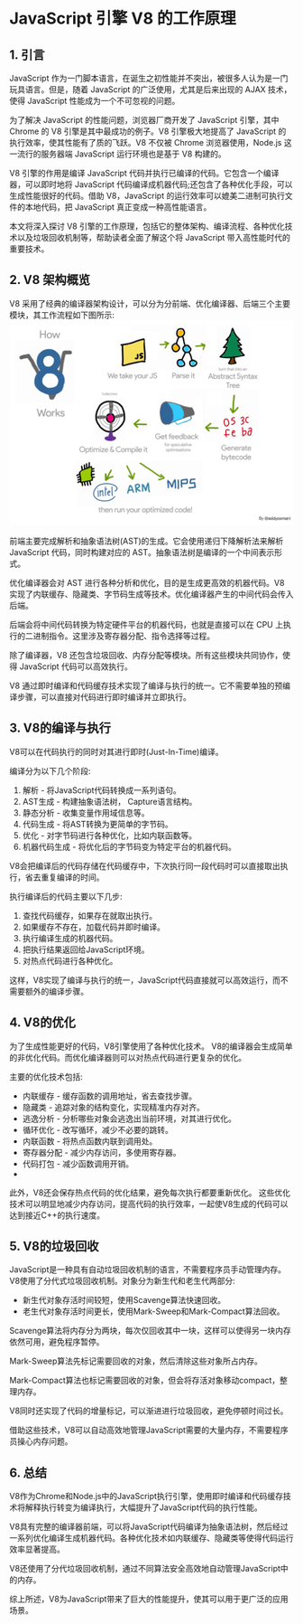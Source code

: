 # JavaScript 引擎 V8 的工作原理


## 1. 引言

JavaScript 作为一门脚本语言，在诞生之初性能并不突出，被很多人认为是一门玩具语言。但是，随着 JavaScript 的广泛使用，尤其是后来出现的 AJAX 技术，使得 JavaScript 性能成为一个不可忽视的问题。

为了解决 JavaScript 的性能问题，浏览器厂商开发了 JavaScript 引擎，其中 Chrome 的 V8 引擎是其中最成功的例子。V8 引擎极大地提高了 JavaScript 的执行效率，使其性能有了质的飞跃。V8 不仅被 Chrome 浏览器使用，Node.js 这一流行的服务器端 JavaScript 运行环境也是基于 V8 构建的。

V8 引擎的作用是编译 JavaScript 代码并执行已编译的代码。它包含一个编译器，可以即时地将 JavaScript 代码编译成机器代码;还包含了各种优化手段，可以生成性能很好的代码。借助 V8，JavaScript 的运行效率可以媲美二进制可执行文件的本地代码，把 JavaScript 真正变成一种高性能语言。

本文将深入探讨 V8 引擎的工作原理，包括它的整体架构、编译流程、各种优化技术以及垃圾回收机制等，帮助读者全面了解这个将 JavaScript 带入高性能时代的重要技术。

## 2. V8 架构概览

V8 采用了经典的编译器架构设计，可以分为分前端、优化编译器、后端三个主要模块，其工作流程如下图所示:
![image.png](./v8.webp)

前端主要完成解析和抽象语法树(AST)的生成。它会使用递归下降解析法来解析 JavaScript 代码，同时构建对应的 AST。抽象语法树是编译的一个中间表示形式。

优化编译器会对 AST 进行各种分析和优化，目的是生成更高效的机器代码。V8 实现了内联缓存、隐藏类、字节码生成等技术。优化编译器产生的中间代码会传入后端。

后端会将中间代码转换为特定硬件平台的机器代码，也就是直接可以在 CPU 上执行的二进制指令。这里涉及寄存器分配、指令选择等过程。

除了编译器，V8 还包含垃圾回收、内存分配等模块。所有这些模块共同协作，使得 JavaScript 代码可以高效执行。

V8 通过即时编译和代码缓存技术实现了编译与执行的统一。它不需要单独的预编译步骤，可以直接对代码进行即时编译并立即执行。


## 3. V8的编译与执行
V8可以在代码执行的同时对其进行即时(Just-In-Time)编译。

编译分为以下几个阶段:
1. 解析 - 将JavaScript代码转换成一系列语句。
2. AST生成 - 构建抽象语法树， Capture语言结构。
3. 静态分析 - 收集变量作用域信息等。
4. 代码生成 - 将AST转换为更简单的字节码。
5. 优化 - 对字节码进行各种优化，比如内联函数等。
6. 机器代码生成 - 将优化后的字节码变为特定平台的机器代码。

V8会把编译后的代码存储在代码缓存中，下次执行同一段代码时可以直接取出执行，省去重复编译的时间。

执行编译后的代码主要以下几步:
1. 查找代码缓存，如果存在就取出执行。
2. 如果缓存不存在，加载代码并即时编译。
3. 执行编译生成的机器代码。
4. 把执行结果返回给JavaScript环境。
5. 对热点代码进行各种优化。

这样，V8实现了编译与执行的统一，JavaScript代码直接就可以高效运行，而不需要额外的编译步骤。

## 4. V8的优化
为了生成性能更好的代码，V8引擎使用了各种优化技术。
V8的编译器会生成简单的非优化代码。而优化编译器则可以对热点代码进行更复杂的优化。

主要的优化技术包括:
- 内联缓存 - 缓存函数的调用地址，省去查找步骤。
- 隐藏类 - 追踪对象的结构变化，实现精准内存对齐。
- 逃逸分析 - 分析哪些对象会逃逸出当前环境，对其进行优化。
- 循环优化 - 改写循环，减少不必要的跳转。
- 内联函数 - 将热点函数内联到调用处。
- 寄存器分配 - 减少内存访问，多使用寄存器。
- 代码打包 - 减少函数调用开销。
- 
此外，V8还会保存热点代码的优化结果，避免每次执行都要重新优化。
这些优化技术可以明显地减少内存访问，提高代码的执行效率，一起使V8生成的代码可以达到接近C++的执行速度。

## 5. V8的垃圾回收
JavaScript是一种具有自动垃圾回收机制的语言，不需要程序员手动管理内存。
V8使用了分代式垃圾回收机制。对象分为新生代和老生代两部分:
- 新生代对象存活时间较短，使用Scavenge算法快速回收。
- 老生代对象存活时间更长，使用Mark-Sweep和Mark-Compact算法回收。
  
Scavenge算法将内存分为两块，每次仅回收其中一块，这样可以使得另一块内存依然可用，避免程序暂停。

Mark-Sweep算法先标记需要回收的对象，然后清除这些对象所占内存。

Mark-Compact算法也标记需要回收的对象，但会将存活对象移动compact，整理内存。

V8同时还实现了代码的增量标记，可以渐进进行垃圾回收，避免停顿时间过长。

借助这些技术，V8可以自动高效地管理JavaScript需要的大量内存，不需要程序员操心内存问题。 

## 6. 总结
V8作为Chrome和Node.js中的JavaScript执行引擎，使用即时编译和代码缓存技术将解释执行转变为编译执行，大幅提升了JavaScript代码的执行性能。

V8具有完整的编译器前端，可以将JavaScript代码编译为抽象语法树，然后经过一系列优化编译生成机器代码。各种优化技术如内联缓存、隐藏类等使得代码运行效率显著提高。

V8还使用了分代垃圾回收机制，通过不同算法安全高效地自动管理JavaScript中的内存。

综上所述，V8为JavaScript带来了巨大的性能提升，使其可以用于更广泛的应用场景。